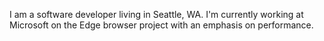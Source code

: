 I am a software developer living in Seattle, WA.  I'm currently working at Microsoft on the Edge browser project with an emphasis on performance.
